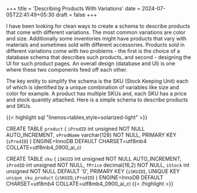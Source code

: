 +++
title = 'Describing Products With Variations'
date = 2024-07-05T22:41:49+05:30
draft = false
+++

I have been looking for clean ways to create a schema to describe products that come with different variations. The most common variations are color and size. Additionally some inventories might have products that vary with materials and sometimes sold with different accessories. Products sold in different variations come with two problems - the first is the choice of a database schema that describes such products, and second - designing the UI for such product pages. An overall design (database and UI) is one where these two components feed off each other.

The key entity to simplify the schema is the SKU (Stock Keeping Unit) each of which is identified by a unique combination of variables like size and color for example. A product has multiple SKUs and, each SKU has a price and stock quantity attached. Here is a simple schema to describe products and SKUs.

{{< highlight sql "linenos=tables,style=solarized-light" >}}

CREATE TABLE `product` (
`iProdID` int unsigned NOT NULL AUTO_INCREMENT,
`vProdName` varchar(128) NOT NULL,
PRIMARY KEY (`iProdID`)
) ENGINE=InnoDB DEFAULT CHARSET=utf8mb4 COLLATE=utf8mb4_0900_ai_ci

CREATE TABLE `sku` (
`iSKUID` int unsigned NOT NULL AUTO_INCREMENT,
`iProdID` int unsigned NOT NULL,
`fPrice` decimal(16,2) NOT NULL,
`iStock` int unsigned NOT NULL DEFAULT '0',
PRIMARY KEY (`iSKUID`),
UNIQUE KEY `unique_sku_product` (`iSKUID`,`iProdID`)
) ENGINE=InnoDB DEFAULT CHARSET=utf8mb4 COLLATE=utf8mb4_0900_ai_ci
{{< /highlight >}}
